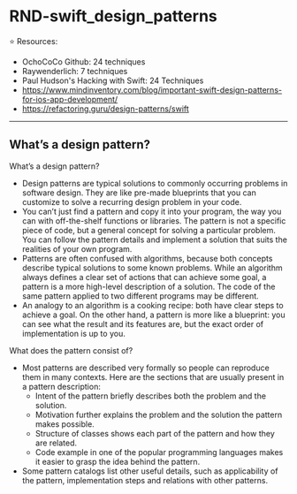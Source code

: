 # RND-swift_design_patterns

⭐️  Resources:
- OchoCoCo Github: 24 techniques
- Raywenderlich: 7 techniques
- Paul Hudson's Hacking with Swift: 24 Techniques
- https://www.mindinventory.com/blog/important-swift-design-patterns-for-ios-app-development/
- https://refactoring.guru/design-patterns/swift

------------------------------------------------------------------------------------------------------
What’s a design pattern?
------------------------------------------------------------------------------------------------------

What’s a design pattern?
- Design patterns are typical solutions to commonly occurring problems in software design. They are like pre-made blueprints that you can customize to solve a recurring design problem in your code.
- You can’t just find a pattern and copy it into your program, the way you can with off-the-shelf functions or libraries. The pattern is not a specific piece of code, but a general concept for solving a particular problem. You can follow the pattern details and implement a solution that suits the realities of your own program.
- Patterns are often confused with algorithms, because both concepts describe typical solutions to some known problems. While an algorithm always defines a clear set of actions that can achieve some goal, a pattern is a more high-level description of a solution. The code of the same pattern applied to two different programs may be different.
- An analogy to an algorithm is a cooking recipe: both have clear steps to achieve a goal. On the other hand, a pattern is more like a blueprint: you can see what the result and its features are, but the exact order of implementation is up to you.

What does the pattern consist of?
- Most patterns are described very formally so people can reproduce them in many contexts. Here are the sections that are usually present in a pattern description:
	- Intent of the pattern briefly describes both the problem and the solution.
	- Motivation further explains the problem and the solution the pattern makes possible.
	- Structure of classes shows each part of the pattern and how they are related.
	- Code example in one of the popular programming languages makes it easier to grasp the idea behind the pattern.
- Some pattern catalogs list other useful details, such as applicability of the pattern, implementation steps and relations with other patterns.


